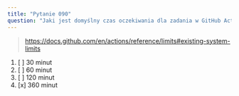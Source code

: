 ```yaml
---
title: "Pytanie 090"
question: "Jaki jest domyślny czas oczekiwania dla zadania w GitHub Actions?"
---
```



> https://docs.github.com/en/actions/reference/limits#existing-system-limits
1. [ ] 30 minut
1. [ ] 60 minut
1. [ ] 120 minut
1. [x] 360 minut
